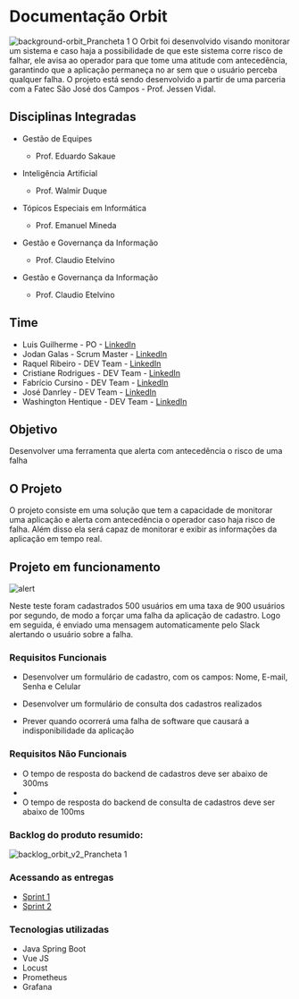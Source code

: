 # Documentação Orbit

![background-orbit_Prancheta 1](https://user-images.githubusercontent.com/56441318/160112708-193a18fe-2241-427c-8fe0-2dc23324b48a.png)
O Orbit foi desenvolvido visando monitorar um sistema e caso haja a possibilidade de que este sistema corre risco de falhar, ele avisa ao operador para que tome uma atitude com antecedência, garantindo que a aplicação permaneça no ar sem que o usuário perceba qualquer falha. O projeto está sendo desenvolvido a partir de uma parceria com a Fatec São José dos Campos - Prof. Jessen Vidal.

## Disciplinas Integradas

- Gestão de Equipes
  - Prof. Eduardo Sakaue

- Inteligência Artificial
  - Prof. Walmir Duque

- Tópicos Especiais em Informática
  - Prof. Emanuel Mineda

- Gestão e Governança da Informação
  - Prof. Claudio Etelvino
  
- Gestão e Governança da Informação
  - Prof. Claudio Etelvino

## Time

- Luis Guilherme - PO - [LinkedIn](https://www.linkedin.com/in/luis-guibelem/)
- Jodan Galas - Scrum Master - [LinkedIn](https://www.linkedin.com/in/jodangalas/)
- Raquel Ribeiro - DEV Team - [LinkedIn](https://www.linkedin.com/in/raquel-rodrigues-ribeiro-a9537818b)
- Cristiane Rodrigues - DEV Team - [LinkedIn](https://www.linkedin.com/in/cristiane-rodrigues-20b3b61b2)
- Fabrício Cursino - DEV Team - [LinkedIn](https://www.linkedin.com/in/fcursino)
- José Danrley - DEV Team - [LinkedIn](https://www.linkedin.com/in/jos%C3%A9-danrley-069827191)
- Washington Hentique - DEV Team - [LinkedIn](https://www.linkedin.com/in/justhenrique/)


## Objetivo

Desenvolver uma ferramenta que alerta com antecedência o risco de uma falha


## O Projeto

O projeto consiste em uma solução que tem a capacidade de monitorar uma aplicação e alerta com antecedência o operador caso haja risco de falha. Além disso ela será capaz de monitorar e exibir as informações da aplicação em tempo real. 


## Projeto em funcionamento


![alert](https://user-images.githubusercontent.com/56441318/163734168-803857bf-4493-4e8d-abe8-92a007f580fa.gif)

Neste teste foram cadastrados 500 usuários em uma taxa de 900 usuários por segundo, de modo a forçar uma falha da aplicação de cadastro. Logo em seguida, é enviado uma mensagem automaticamente pelo Slack alertando o usuário sobre a falha.


### Requisitos Funcionais

- Desenvolver um formulário de cadastro, com os campos: Nome, E-mail, Senha e Celular

- Desenvolver um formulário de consulta dos cadastros realizados

- Prever quando ocorrerá uma falha de software que causará a indisponibilidade da
aplicação


### Requisitos Não Funcionais

- O tempo de resposta do backend de cadastros deve ser abaixo de 300ms
- 
- O tempo de resposta do backend de consulta de cadastros deve ser abaixo de 100ms


### Backlog do produto resumido:
![backlog_orbit_v2_Prancheta 1](https://user-images.githubusercontent.com/56441318/163737121-40d5586f-2130-4033-a26c-87eb2cf86f8d.png)


### Acessando as entregas

- [Sprint 1](https://github.com/Orbit-API/orbit-docs/tree/main/Sprint%201)
- [Sprint 2](https://github.com/Orbit-API/orbit-docs/tree/main/Sprint%202)



### Tecnologias utilizadas
- Java Spring Boot
- Vue JS
- Locust
- Prometheus
- Grafana

